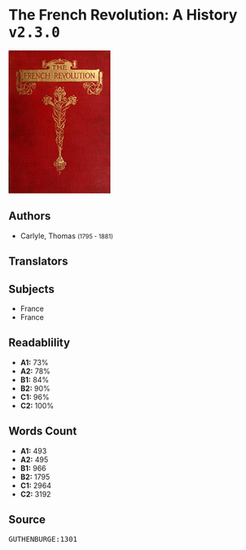 # The French Revolution: A History <kbd>v2.3.0</kbd>

![](./cover.medium.jpg "")

## Authors


 - Carlyle, Thomas <small>(1795 - 1881)</small>

## Translators



## Subjects


 - France
 - France

## Readablility


 - **A1:** 73%
 - **A2:** 78%
 - **B1:** 84%
 - **B2:** 90%
 - **C1:** 96%
 - **C2:** 100%

## Words Count


 - **A1:** 493
 - **A2:** 495
 - **B1:** 966
 - **B2:** 1795
 - **C1:** 2964
 - **C2:** 3192

## Source


<kbd>GUTHENBURGE:1301</kbd>
